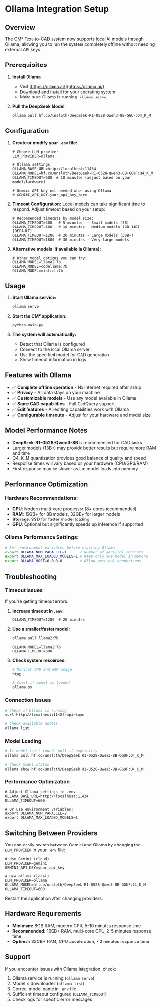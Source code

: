 # Ollama Integration Setup

## Overview

The CM² Text-to-CAD system now supports local AI models through Ollama, allowing you to run the system completely offline without needing external API keys.

## Prerequisites

1. **Install Ollama**
   - Visit [https://ollama.ai/](https://ollama.ai/)
   - Download and install for your operating system
   - Make sure Ollama is running: `ollama serve`

2. **Pull the DeepSeek Model**
   ```bash
   ollama pull hf.co/unsloth/DeepSeek-R1-0528-Qwen3-8B-GGUF:Q4_K_M
   ```

## Configuration

1. **Create or modify your `.env` file:**
   ```env
   # Choose LLM provider
   LLM_PROVIDER=ollama
   
   # Ollama settings
   OLLAMA_BASE_URL=http://localhost:11434
   OLLAMA_MODEL=hf.co/unsloth/DeepSeek-R1-0528-Qwen3-8B-GGUF:Q4_K_M
   OLLAMA_TIMEOUT=600  # 10 minutes (adjust based on your model/hardware)
   
   # Gemini API key not needed when using Ollama
   # GEMINI_API_KEY=your_api_key_here
   ```

2. **Timeout Configuration:**
   Local models can take significant time to respond. Adjust timeout based on your setup:
   ```env
   # Recommended timeouts by model size:
   OLLAMA_TIMEOUT=300   # 5 minutes  - Small models (7B)
   OLLAMA_TIMEOUT=600   # 10 minutes - Medium models (8B-13B) [DEFAULT]
   OLLAMA_TIMEOUT=1200  # 20 minutes - Large models (30B+)
   OLLAMA_TIMEOUT=1800  # 30 minutes - Very large models
   ```

3. **Alternative models (if available in Ollama):**
   ```env
   # Other model options you can try:
   OLLAMA_MODEL=llama2:7b
   OLLAMA_MODEL=codellama:7b
   OLLAMA_MODEL=mistral:7b
   ```

## Usage

1. **Start Ollama service:**
   ```bash
   ollama serve
   ```

2. **Start the CM² application:**
   ```bash
   python main.py
   ```

3. **The system will automatically:**
   - Detect that Ollama is configured
   - Connect to the local Ollama server
   - Use the specified model for CAD generation
   - Show timeout information in logs

## Features with Ollama

- ✅ **Complete offline operation** - No internet required after setup
- ✅ **Privacy** - All data stays on your machine
- ✅ **Customizable models** - Use any model available in Ollama
- ✅ **Same CAD capabilities** - Full CadQuery support
- ✅ **Edit features** - All editing capabilities work with Ollama
- ✅ **Configurable timeouts** - Adjust for your hardware and model size

## Model Performance Notes

- **DeepSeek-R1-0528-Qwen3-8B** is recommended for CAD tasks
- Larger models (13B+) may provide better results but require more RAM and time
- Q4_K_M quantization provides good balance of quality and speed
- Response times will vary based on your hardware (CPU/GPU/RAM)
- First response may be slower as the model loads into memory

## Performance Optimization

### Hardware Recommendations:
- **CPU**: Modern multi-core processor (8+ cores recommended)
- **RAM**: 16GB+ for 8B models, 32GB+ for larger models
- **Storage**: SSD for faster model loading
- **GPU**: Optional but significantly speeds up inference if supported

### Ollama Performance Settings:
```bash
# Set environment variables before starting Ollama
export OLLAMA_NUM_PARALLEL=1      # Number of parallel requests
export OLLAMA_MAX_LOADED_MODELS=1 # Keep only one model in memory
export OLLAMA_HOST=0.0.0.0        # Allow external connections
```

## Troubleshooting

### Timeout Issues
If you're getting timeout errors:

1. **Increase timeout in `.env`:**
   ```env
   OLLAMA_TIMEOUT=1200  # 20 minutes
   ```

2. **Use a smaller/faster model:**
   ```bash
   ollama pull llama2:7b
   ```
   ```env
   OLLAMA_MODEL=llama2:7b
   OLLAMA_TIMEOUT=300
   ```

3. **Check system resources:**
   ```bash
   # Monitor CPU and RAM usage
   htop
   
   # Check if model is loaded
   ollama ps
   ```

### Connection Issues
```bash
# Check if Ollama is running
curl http://localhost:11434/api/tags

# Check available models
ollama list
```

### Model Loading
```bash
# If model isn't found, pull it explicitly
ollama pull hf.co/unsloth/DeepSeek-R1-0528-Qwen3-8B-GGUF:Q4_K_M

# Check model status
ollama show hf.co/unsloth/DeepSeek-R1-0528-Qwen3-8B-GGUF:Q4_K_M
```

### Performance Optimization
```env
# Adjust Ollama settings in .env
OLLAMA_BASE_URL=http://localhost:11434
OLLAMA_TIMEOUT=600

# Or use environment variables:
export OLLAMA_NUM_PARALLEL=2
export OLLAMA_MAX_LOADED_MODELS=1
```

## Switching Between Providers

You can easily switch between Gemini and Ollama by changing the `LLM_PROVIDER` in your `.env` file:

```env
# Use Gemini (cloud)
LLM_PROVIDER=gemini
GEMINI_API_KEY=your_api_key

# Use Ollama (local)
LLM_PROVIDER=ollama
OLLAMA_MODEL=hf.co/unsloth/DeepSeek-R1-0528-Qwen3-8B-GGUF:Q4_K_M
OLLAMA_TIMEOUT=600
```

Restart the application after changing providers.

## Hardware Requirements

- **Minimum:** 8GB RAM, modern CPU, 5-10 minutes response time
- **Recommended:** 16GB+ RAM, multi-core CPU, 2-5 minutes response time
- **Optimal:** 32GB+ RAM, GPU acceleration, <2 minutes response time

## Support

If you encounter issues with Ollama integration, check:
1. Ollama service is running (`ollama serve`)
2. Model is downloaded (`ollama list`)
3. Correct model name in `.env` file
4. Sufficient timeout configured (`OLLAMA_TIMEOUT`)
5. Check logs for specific error messages 